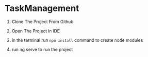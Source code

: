 # TaskManagement

1. Clone The Project From Github

2. Open The Project In IDE

3. in the terminal run `npm install` command to create node modules

4. run ng serve to run the project